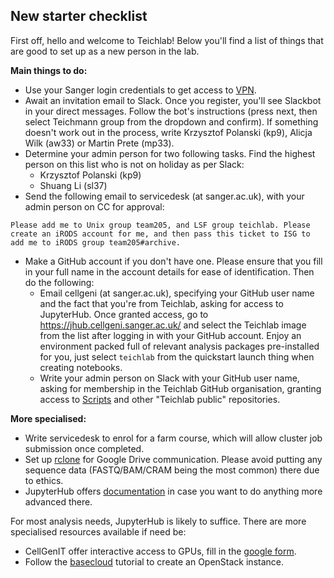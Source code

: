 ## New starter checklist

First off, hello and welcome to Teichlab! Below you'll find a list of things that are good to set up as a new person in the lab. 

**Main things to do:**
* Use your Sanger login credentials to get access to [VPN](https://www.sanger.ac.uk/covid/).
* Await an invitation email to Slack. Once you register, you'll see Slackbot in your direct messages. Follow the bot's instructions (press next, then select Teichmann group from the dropdown and confirm). If something doesn't work out in the process, write Krzysztof Polanski (kp9), Alicja Wilk (aw33) or Martin Prete (mp33).
* Determine your admin person for two following tasks. Find the highest person on this list who is not on holiday as per Slack:
    * Krzysztof Polanski (kp9)
    * Shuang Li (sl37)
* Send the following email to servicedesk (at sanger.ac.uk), with your admin person on CC for approval:
```
Please add me to Unix group team205, and LSF group teichlab. Please create an iRODS account for me, and then pass this ticket to ISG to add me to iRODS group team205#archive.
```
* Make a GitHub account if you don't have one. Please ensure that you fill in your full name in the account details for ease of identification. Then do the following:
  * Email cellgeni (at sanger.ac.uk), specifying your GitHub user name and the fact that you're from Teichlab, asking for access to JupyterHub. Once granted access, go to https://jhub.cellgeni.sanger.ac.uk/ and select the Teichlab image from the list after logging in with your GitHub account. Enjoy an environment packed full of relevant analysis packages pre-installed for you, just select `teichlab` from the quickstart launch thing when creating notebooks.
  * Write your admin person on Slack with your GitHub user name, asking for membership in the Teichlab GitHub organisation, granting access to [Scripts](https://github.com/Teichlab/mapcloud/tree/master/scripts) and other "Teichlab public" repositories.

**More specialised:**
* Write servicedesk to enrol for a farm course, which will allow cluster job submission once completed.
* Set up [rclone](https://cellgeni.readthedocs.io/en/latest/rclone.html) for Google Drive communication. Please avoid putting any sequence data (FASTQ/BAM/CRAM being the most common) there due to ethics.
* JupyterHub offers [documentation](https://cellgeni.readthedocs.io/en/latest/jupyterhub.html) in case you want to do anything more advanced there.

For most analysis needs, JupyterHub is likely to suffice. There are more specialised resources available if need be:
* CellGenIT offer interactive access to GPUs, fill in the [google form](https://docs.google.com/forms/d/e/1FAIpQLSeTgn0_60_5uovO11bMizbCQv6IuUCVUjLuCJAaUbt5lKaPlA/viewform).
* Follow the [basecloud](https://github.com/Teichlab/basecloud) tutorial to create an OpenStack instance.
